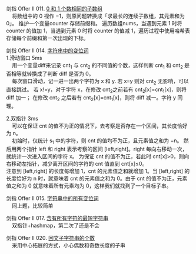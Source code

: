 
剑指 Offer II 011. [0 和 1 个数相同的子数组](https://leetcode-cn.com/problems/A1NYOS/)  
&nbsp;&nbsp;&nbsp;&nbsp;将数组中的 0 视作 −1，则原问题转换成「求最长的连续子数组，其元素和为 0」。 维护一个变量counter 存储前缀和。
遍历数组nums，当遇到元素 1 时将 counter 的值加 1，当遇到元素 0 时将 counter 的值减 1，遍历过程中使用哈希表存储每个前缀和第一次出现的下标。

剑指 Offer II 014. [字符串中的变位词](https://leetcode-cn.com/problems/MPnaiL/)     
1.滑动窗口 5ms  
&nbsp;&nbsp;&nbsp;&nbsp;用一个变量diff来记录 cnt<sub>1</sub> 与 cnt<sub>2</sub> 的不同值的个数，这样判断 cnt<sub>1</sub>
和 cnt<sub>2</sub> 是否相等就转换成了判断 diff 是否为 0。  
&nbsp;&nbsp;&nbsp;&nbsp;每次窗口滑动，记一进一出两个字符为 x 和 y. 若 x=y 则对 cnt<sub>2</sub> 无影响，可以直接跳过。
若 x!=y，对于字符 x，在修改 cnt<sub>2</sub>之前若有 cnt<sub>2</sub>[x]=cnt<sub>1</sub>[x]，则将 diff 加一；
在修改 cnt<sub>2</sub> 之后若有 cnt<sub>2</sub>[x]=cnt<sub>1</sub>[x]，则将 diff 减一。字符 y 同理。

2.双指针 3ms  
&nbsp;&nbsp;&nbsp;&nbsp;可以在保证 cnt 的值不为正的情况下，去考察是否存在一个区间，其长度恰好为 n。  
&nbsp;&nbsp;&nbsp;&nbsp;初始时，仅统计 s<sub>1</sub> 中的字符，则 cnt 的值均不为正，且元素值之和为 −n。
然后用两个指针 left 和 right 表示考察的区间 [left,right]。right 每向右移动一次，就统计一次进入区间的字符 x。
为保证 cnt 的值不为正，若此时 cnt[x]>0，则向右移动左指针，减少离开区间的字符的 cnt 值直到 cnt[x]≤0。  
注意到 [left,right] 的长度每增加 1，cnt 的元素值之和就增加 1。当 [left,right] 的长度恰好为 n 时，就意味着
cnt 的元素值之和为 0。由于 cnt 的值不为正，元素值之和为 0 就意味着所有元素均为 0，这样我们就找到了一个目标子串。
                        
剑指 Offer II 015. [字符串中的所有变位词](https://leetcode-cn.com/problems/VabMRr/)    
&nbsp;&nbsp;&nbsp;&nbsp;同上题，比较简单

剑指 Offer II 017. [含有所有字符的最短字符串](https://leetcode-cn.com/problems/M1oyTv/)  
&nbsp;&nbsp;&nbsp;&nbsp;双指针+hashmap，第二次了还是不会

剑指 Offer II 020. [回文子字符串的个数](https://leetcode.cn/problems/a7VOhD/)  
&nbsp;&nbsp;&nbsp;&nbsp;采用中心拓展的方式，小心偶数和奇数长度的子串